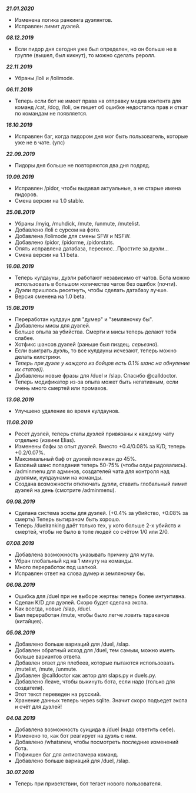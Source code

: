 ***21.01.2020***
- Изменена логика ранкинга дуэлянтов.
- Исправлен лимит дуэлей.

***08.12.2019***
- Если пидор дня сегодня уже был определен, но он больше не в группе (вышел, был кикнут), то можно сделать реролл.

***22.11.2019***
- Убраны /loli и /lolimode.

***06.11.2019***
- Теперь если бот не имеет права на отправку медиа контента для команд /cat, /dog, /loli, он пишет об ошибке недостатка прав и откат по командам не появляется.

***16.10.2019***
- Исправлен баг, когда пидором дня мог быть пользователь, которые уже не в чате. (упс)

***22.09.2019***
- Пидоры дня больше не повторяются два дня подряд.

***10.09.2019***
- Исправлен /pidor, чтобы выдавал актуальные, а не старые имена пидоров.
- Смена версии на 1.0 stable.

***25.08.2019***
- Убраны /myiq, /muhdick, /mute, /unmute, /mutelist.
- Добавлено /loli c сурсом на фото.
- Добавлена /lolimode для смены SFW и NSFW.
- Добавлено /pidor, /pidorme, /pidorstats.
- Опять исправлена датабаза, переснос...Простите за дуэли...
- Смена версии на 1.1 beta.

***16.08.2019***
- Теперь кулдауны, дуэли работают независимо от чатов. Бота можно использовать в большом количестве чатов без ошибок (почти).
- Дуэли пришлось ресетнуть, чтобы сделать датабазу лучше.
- Версия сменена на 1.0 beta.

***15.08.2019***
- Переработан кулдаун для "думер" и "земляночку бы".
- Добавлены мисы для дуэлей.
- Больше опыта за убийства. Смерти и мисы теперь делают тебя слабее.
- Хотфикс шансов дуэлей (раньше был пиздец. *серьезно*).
- Если выиграть дуэль, то все кулдауны исчезают, теперь можно делать килстрики.
- *Теперь при дуэле у каждого из бойцов есть 0.1% шанс на обнуление их статов)).*
- Добавлены новые фразы для /duel и /slap. Спасибо @calldoctor.
- Теперь модификатор из-за опыта может быть негативным, если очень много смертей или промахов.

***13.08.2019***
- Улучшено удаление во время кулдаунов.

***11.08.2019***
- Ресет дуэлей, теперь статы дуэлей привязаны к каждому чату отдельно (извини Elias).
- Изменены бафы за опыт дуэлей. Вместо +0.4/0.08% за K/D, теперь +0.2/0.07%.
- Максимальный баф от дуэлей понижен до 45%.
- Базовый шанс попадания теперь 50-75% (чтобы олды радовались).
- /adminmenu для админов, создателей чата для контроля над дуэлями, кулдаунами на команды. 
- Создана возможности отключать дуэли, ставить глобальный лимит дуэлей на день (смотрите /adminmenu).

***09.08.2019***
- Сделана система эскпы для дуэлей. (+0.4% за убийство, +0.08% за смерть) Теперь вытираном быть хорошо.
- Теперь /duelranking даёт только тех, у кого больше 2-х убийств и смертей, чтобы не было в топе людей со счётом 1/0 или 2/0.

***07.08.2019***
- Добавлена возможность указывать причину для мута.
- Убран глобальный кд на 1 минуту на команды.
- Много переработок под шапкой.
- Исправлен ответ на слова думер и земляночку бы.

***06.08.2019***
- Ошибка для /duel при не выборе жертвы теперь более интуитивна.
- Сделан K/D для дуэлей. Скоро будет сделана экспа.
- Как всегда, новые /slap, /duel.
- Был переработан /mute, чтобы было легче ловить тараканов (китайцев).

***05.08.2019***
- Добавлено больше вариаций для /duel, /slap.
- Добавлен обратный исход для /duel, тем самым, можно иметь больше вариантов ответа.
- Добавлен ответ для плебеев, которые пытаются использовать /mutelist, /mute, /unmute.
- Добавлен @calldoctor как автор для slaps.py и duels.py.
- Добавлено /leave, чтобы выкинуть бота, если надо (только для создателя).
- Этот текст переведен на русский.
- Хранение данных теперь через sqlite. Значит скоро подъедет экспа и счёт для дуэлей!

***04.08.2019***
- Добавлена возможность суицида в /duel (надо ответить себе).
- Изменено то, как бот реагирует на дуэль с ним.
- Добавлено /whatsnew, чтобы посмотреть последние изменений бота.
- Пофикшен баг для антиспамера команд.
- Добавлено больше вариаций для /duel, /slap.

***30.07.2019***
- Теперь при приветствии, бот тегает нового пользователя.